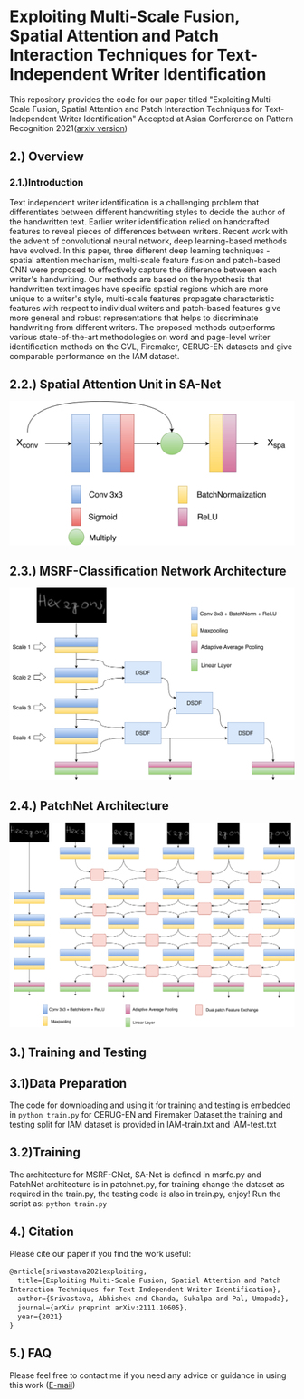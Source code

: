 # Exploiting Multi-Scale Fusion, Spatial Attention and Patch Interaction Techniques for Text-Independent Writer Identification
This repository provides the code for our paper titled "Exploiting Multi-Scale Fusion, Spatial Attention and Patch Interaction Techniques for Text-Independent Writer Identification" Accepted at Asian Conference on Pattern Recognition 2021([arxiv version](https://arxiv.org/abs/2111.10605)) 
## 2.) Overview
### 2.1.)Introduction
Text independent writer identification is a challenging problem that differentiates between different handwriting styles to decide the author of the handwritten text. 
Earlier writer identification relied on handcrafted features to reveal pieces of differences between writers. Recent work with the advent of convolutional neural network,
deep learning-based methods have evolved. In this paper, three different deep learning techniques - spatial attention mechanism, multi-scale feature fusion and patch-based CNN 
were proposed to effectively capture the difference between each writer's handwriting. Our methods are based on the hypothesis that handwritten text images have specific spatial
regions which are more unique to a writer's style, multi-scale features propagate characteristic features with respect to individual writers and patch-based features give more
general and robust representations that helps to discriminate handwriting from different writers. The proposed methods outperforms various state-of-the-art methodologies on word
and page-level writer identification methods on the CVL, Firemaker, CERUG-EN datasets and give comparable performance on the IAM dataset. 

## 2.2.) Spatial Attention Unit in SA-Net
![](spatial-net.jpeg)

## 2.3.) MSRF-Classification Network Architecture
![](MSRF_CLASSIFICATION.jpeg)

## 2.4.) PatchNet Architecture
![](Patch_D.png)

## 3.) Training and Testing
## 3.1)Data Preparation
The code for downloading and using it for training and testing is embedded in `python train.py` for CERUG-EN and Firemaker Dataset,the training and testing split for IAM dataset is provided in IAM-train.txt and IAM-test.txt

## 3.2)Training
The architecture for MSRF-CNet, SA-Net is defined in msrfc.py and PatchNet architecture is in patchnet.py, for training change the dataset as required in the train.py, the testing code is also in train.py, enjoy!
Run the script as:
`python train.py`

## 4.) Citation
Please cite our paper if you find the work useful:

```
@article{srivastava2021exploiting,
  title={Exploiting Multi-Scale Fusion, Spatial Attention and Patch Interaction Techniques for Text-Independent Writer Identification},
  author={Srivastava, Abhishek and Chanda, Sukalpa and Pal, Umapada},
  journal={arXiv preprint arXiv:2111.10605},
  year={2021}
}

```
## 5.) FAQ
Please feel free to contact me if you need any advice or guidance in using this work ([E-mail](abhisheksrivastava2397@gmail.com)) 
